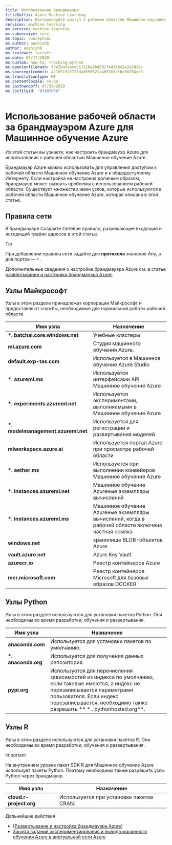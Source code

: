 ```yaml
---
title: Использование брандмауэра
titleSuffix: Azure Machine Learning
description: Контролируйте доступ к рабочим областям Машинное обучение Azure с помощью брандмауэров Azure. Сведения об узлах, которые необходимо разрешить в брандмауэре для правильной работы Машинное обучение Azure.
services: machine-learning
ms.service: machine-learning
ms.subservice: core
ms.topic: conceptual
ms.author: aashishb
author: aashishb
ms.reviewer: larryfr
ms.date: 07/17/2020
ms.custom: how-to, tracking-python
ms.openlocfilehash: 63e2ba93ecdc1131be6bd291fe436b42a2a2d19c
ms.sourcegitcommit: 42107c62f721da8550621a4651b3ef6c68704cd3
ms.translationtype: MT
ms.contentlocale: ru-RU
ms.lasthandoff: 07/29/2020
ms.locfileid: "87407036"
---
```

# <a name="use-workspace-behind-azure-firewall-for-azure-machine-learning"></a>Использование рабочей области за брандмауэром Azure для Машинное обучение Azure

Из этой статьи вы узнаете, как настроить брандмауэр Azure для использования с рабочей областью Машинное обучение Azure.

Брандмауэр Azure можно использовать для управления доступом к рабочей области Машинное обучение Azure и к общедоступному Интернету. Если настройка не настроена должным образом, брандмауэр может вызвать проблемы с использованием рабочей области. Существует множество имен узлов, которые используются в рабочей области Машинное обучение Azure, которая описана в этой статье.

## <a name="network-rules"></a>Правила сети

В брандмауэре Создайте Сетевое правило, разрешающее входящий и исходящий трафик адресов в этой статье.

> [!TIP]
> При добавлении правила сети задайте для __протокола__ значение Any, а для портов — `*` .
>
> Дополнительные сведения о настройке брандмауэра Azure см. в статье [развертывание и настройка брандмауэра Azure](../firewall/tutorial-firewall-deploy-portal.md#configure-a-network-rule).

## <a name="microsoft-hosts"></a>Узлы Майкрософт

Узлы в этом разделе принадлежат корпорации Майкрософт и предоставляют службы, необходимые для нормальной работы рабочей области.

| **Имя узла** | **Назначение** |
| ---- | ---- |
| **\*. batchai.core.windows.net** | Учебные кластеры |
| **ml.azure.com** | Студия машинного обучения Azure. |
| **default.exp-tas.com** | Используется в Машинное обучение Azure Studio |
| **\*. azureml.ms** | Используется интерфейсами API Машинное обучение Azure |
| **\*. experiments.azureml.net** | Используется экспериментами, выполняемыми в Машинное обучение Azure |
| **\*. modelmanagement.azureml.net** | Используется для регистрации и развертывания моделей|
| **mlworkspace.azure.ai** | Используется портал Azure при просмотре рабочей области |
| **\*. aether.ms** | Используется при выполнении конвейеров Машинное обучение Azure |
| **\*. instances.azureml.net** | Машинное обучение Azureные экземпляры вычислений |
| **\*. instances.azureml.ms** | Машинное обучение Azureные экземпляры вычислений, когда в рабочей области включена частная ссылка |
| **windows.net** | хранилище BLOB-объектов Azure |
| **vault.azure.net** | Azure Key Vault |
| **azurecr.io** | Реестр контейнеров Azure |
| **mcr.microsoft.com** | Реестр контейнеров Microsoft для базовых образов DOCKER |

## <a name="python-hosts"></a>Узлы Python

Узлы в этом разделе используются для установки пакетов Python. Они необходимы во время разработки, обучения и развертывания. 

| **Имя узла** | **Назначение** |
| ---- | ---- |
| **anaconda.com** | Используется для установки пакетов по умолчанию. |
| **\*. anaconda.org** | Используется для получения данных репозитория. |
| **pypi.org** | Используется для перечисления зависимостей из индекса по умолчанию, если таковые имеются, а индекс не перезаписывается параметрами пользователя. Если индекс перезаписывается, необходимо также разрешить ** \* . pythonhosted.org**. |

## <a name="r-hosts"></a>Узлы R

Узлы в этом разделе используются для установки пакетов R. Они необходимы во время разработки, обучения и развертывания.

> [!IMPORTANT]
> На внутреннем уровне пакет SDK R для Машинное обучение Azure использует пакеты Python. Поэтому необходимо также разрешить узлы Python через брандмауэр.

| **Имя узла** | **Назначение** |
| ---- | ---- |
| **cloud.r-project.org** | Используется при установке пакетов CRAN. |

Дальнейшие действия

* [[Развертывание и настройка брандмауэра Azure](../firewall/tutorial-firewall-deploy-portal.md)]
* [Защита заданий экспериментирования и вывода машинного обучения Azure в виртуальной сети Azure](how-to-enable-virtual-network.md)
